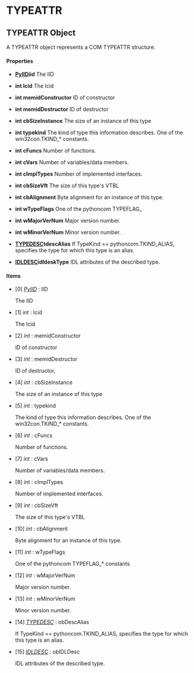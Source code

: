 # TYPEATTR

## TYPEATTR Object

A TYPEATTR object represents a COM TYPEATTR structure.

#### Properties

  -  __[PyIID](#pyiid)iid__ 
    The IID

  -  __int lcid__ 
    The lcid

  -  __int memidConstructor__ 
    ID of constructor

  -  __int memidDestructor__ 
    ID of destructor

  -  __int cbSizeInstance__ 
    The size of an instance of this type

  -  __int typekind__ 
    The kind of type this information describes.  One of the win32con.TKIND_* constants.

  -  __int cFuncs__ 
    Number of functions.

  -  __int cVars__ 
    Number of variables/data members.

  -  __int cImplTypes__ 
    Number of implemented interfaces.

  -  __int cbSizeVft__ 
    The size of this type's VTBL

  -  __int cbAlignment__ 
    Byte alignment for an instance of this type.

  -  __int wTypeFlags__ 
    One of the pythoncom TYPEFLAG_

  -  __int wMajorVerNum__ 
    Major version number.

  -  __int wMinorVerNum__ 
    Minor version number.

  -  __[TYPEDESC](#typedesc)tdescAlias__ 
    If TypeKind == pythoncom.TKIND_ALIAS, specifies the type for which this type is an alias.

  -  __[IDLDESC](#idldesc)idldeskType__ 
    IDL attributes of the described type.

#### Items


  - [0] *[PyIID](#pyiid)* : IID

    The IID

  - [1] *int* : lcid

    The lcid

  - [2] *int* : memidConstructor

    ID of constructor

  - [3] *int* : memidDestructor

    ID of destructor,

  - [4] *int* : cbSizeInstance

    The size of an instance of this type

  - [5] *int* : typekind

    The kind of type this information describes.  One of the win32con.TKIND_* constants.

  - [6] *int* : cFuncs

    Number of functions.

  - [7] *int* : cVars

    Number of variables/data members.

  - [8] *int* : cImplTypes

    Number of implemented interfaces.

  - [9] *int* : cbSizeVft

    The size of this type's VTBL

  - [10] *int* : cbAlignment

    Byte alignment for an instance of this type.

  - [11] *int* : wTypeFlags

    One of the pythoncom TYPEFLAG_* constants

  - [12] *int* : wMajorVerNum

    Major version number.

  - [13] *int* : wMinorVerNum

    Minor version number.

  - [14] *[TYPEDESC](#typedesc)* : obDescAlias

    If TypeKind == pythoncom.TKIND_ALIAS, specifies the type for which this type is an alias.

  - [15] *[IDLDESC](#idldesc)* : obIDLDesc

    IDL attributes of the described type.